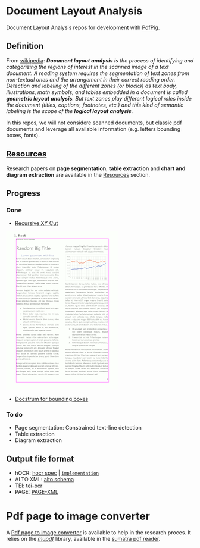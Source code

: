 # Document Layout Analysis
Document Layout Analysis repos for development with [PdfPig](https://github.com/UglyToad/PdfPig).

## Definition
From [wikipedia](https://en.wikipedia.org/wiki/Document_layout_analysis): ___Document layout analysis__ is the process of identifying and categorizing the regions of interest in the scanned image of a text document. A reading system requires the segmentation of text zones from non-textual ones and the arrangement in their correct reading order. Detection and labeling of the different zones (or blocks) as text body, illustrations, math symbols, and tables embedded in a document is called __geometric layout analysis__. But text zones play different logical roles inside the document (titles, captions, footnotes, etc.) and this kind of semantic labeling is the scope of the __logical layout analysis__._

In this repos, we will not considere scanned documents, but classic pdf documents and leverage all available information (e.g. letters bounding boxes, fonts).

## [Resources](DocumentLayoutAnalysis/DocumentLayoutAnalysis/Resources)
Research papers on __page segmentation__, __table extraction__ and __chart and diagram extraction__ are available in the [Resources](DocumentLayoutAnalysis/DocumentLayoutAnalysis/Resources) section.

## Progress
### Done
- [Recursive XY Cut](https://github.com/UglyToad/PdfPig/blob/master/src/UglyToad.PdfPig/DocumentLayoutAnalysis/RecursiveXYCut.cs)

![alt text](DocumentLayoutAnalysis/DocumentLayoutAnalysis/doc/xy%20cut_small.gif)
- [Docstrum for bounding boxes](https://github.com/UglyToad/PdfPig/blob/master/src/UglyToad.PdfPig/DocumentLayoutAnalysis/DocstrumBB.cs)
### To do
- Page segmentation: Constrained text-line detection
- Table extraction
- Diagram extraction

## Output file format
- hOCR: [hocr spec](https://github.com/kba/hocr-spec) | [`implementation`](DocumentLayoutAnalysis/DocumentLayoutAnalysis/hOCR.cs)
- ALTO XML: [alto schema](https://github.com/altoxml/schema)
- TEI: [tei-ocr](https://github.com/OpenPhilology/tei-ocr)
- PAGE: [PAGE-XML](https://github.com/PRImA-Research-Lab/PAGE-XML)

# Pdf page to image converter
A [Pdf page to image converter](DocumentLayoutAnalysis/ImageConverter) is available to help in the research proces. It relies on the [_mupdf_](https://github.com/sumatrapdfreader/sumatrapdf/tree/master/mupdf/include/mupdf) library, available in the [sumatra pdf reader](https://github.com/sumatrapdfreader/sumatrapdf).
 

